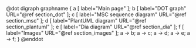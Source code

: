 @dot digraph graphname { a [ label="Main page" ]; b [ label="DOT graph" URL="@ref section_dot" ]; c [ label="MSC sequence diagram" URL="@ref section_msc" ]; d [ label="PlantUML diagram" URL="@ref section_plantuml" ]; e [ label="Dia diagram" URL="@ref section_dia" ]; f [ label="Images" URL="@ref section_images" ]; a -> b; a -> c; a -> d; a -> e; a -> f; } @enddot
